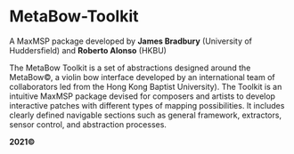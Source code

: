# MetaBow-Toolkit

A MaxMSP package developed by **James Bradbury** (University of Huddersfield) and **Roberto Alonso** (HKBU)

The MetaBow Toolkit is a set of abstractions designed around the MetaBow©, a violin bow interface developed by an international team of collaborators led from the Hong Kong Baptist University). 
The Toolkit is an intuitive MaxMSP package devised for composers and artists to develop interactive patches with different types of mapping possibilities. 
It includes clearly defined navigable sections such as general framework, extractors, sensor control, and abstraction processes.

**2021©**
